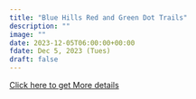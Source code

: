 ```yaml
---
title: "Blue Hills Red and Green Dot Trails" 
description: ""
image: ""
date: 2023-12-05T06:00:00+00:00
fdate: Dec 5, 2023 (Tues)
draft: false
---
```

<a href="https://activities.outdoors.org/search/index.cfm/action/details/id/147407" target="_blank">Click here to get More details</a>

